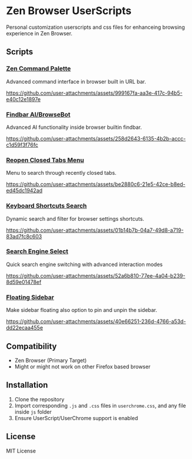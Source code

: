 # Zen Browser UserScripts

Personal customization userscripts and css files for enhanceing browsing experience in Zen Browser.

## Scripts

### [Zen Command Palette](/command-palette)

Advanced command interface in browser built in URL bar.

https://github.com/user-attachments/assets/999167fa-aa3e-417c-94b5-e40c12e1897e

### [Findbar AI/BrowseBot](/findbar-ai)

Advanced AI functionality inside browser builtin findbar.

https://github.com/user-attachments/assets/258d2643-6135-4b2b-accc-c1d59f3f76fc

### [Reopen Closed Tabs Menu](reopen-closed-tabs)

Menu to search through recently closed tabs.

https://github.com/user-attachments/assets/be2880c6-21e5-42ce-b8ed-ed45dc1942ad

### [Keyboard Shortcuts Search](/settings-shortcuts-search)

Dynamic search and filter for browser settings shortcuts.

https://github.com/user-attachments/assets/01b14b7b-04a7-49d8-a719-83ad7fc8c603

### [Search Engine Select](/search-engine-select)

Quick search engine switching with advanced interaction modes

https://github.com/user-attachments/assets/52a6b810-77ee-4a04-b239-8d59e01478ef

### [Floating Sidebar](/floating-sidebar)

Make sidebar floating also option to pin and unpin the sidebar.

https://github.com/user-attachments/assets/40e66251-236d-4766-a53d-dd22ecaa455e

## Compatibility

- Zen Browser (Primary Target)
- Might or might not work on other Firefox based browser

## Installation

1. Clone the repository
2. Import corresponding `.js` and `.css` files in `userchrome.css`, and any file inside `js` folder
3. Ensure UserScript/UserChrome support is enabled

## License

MIT License
